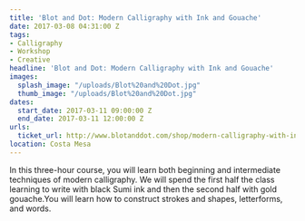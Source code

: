 ```yaml
---
title: 'Blot and Dot: Modern Calligraphy with Ink and Gouache'
date: 2017-03-08 04:31:00 Z
tags:
- Calligraphy
- Workshop
- Creative
headline: 'Blot and Dot: Modern Calligraphy with Ink and Gouache'
images:
  splash_image: "/uploads/Blot%20and%20Dot.jpg"
  thumb_image: "/uploads/Blot%20and%20Dot.jpg"
dates:
  start_date: 2017-03-11 09:00:00 Z
  end_date: 2017-03-11 12:00:00 Z
urls:
  ticket_url: http://www.blotanddot.com/shop/modern-calligraphy-with-ink-and-gouache-at-wayfare-in-costa-mesa
location: Costa Mesa
---
```


In this three-hour course, you will learn both beginning and intermediate techniques of modern calligraphy. We will spend the first half the class                                          learning to write with black Sumi ink and                                 then the second half with gold gouache.You will learn how to construct strokes and shapes, letterforms, and words. 
